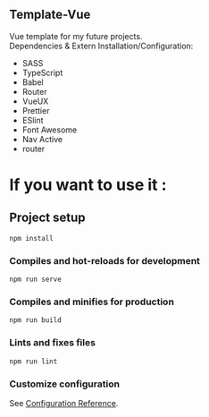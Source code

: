 ## Template-Vue

Vue template for my future projects.
<br>
Dependencies & Extern Installation/Configuration: 
- SASS
- TypeScript
- Babel
- Router
- VueUX
- Prettier
- ESlint
- Font Awesome
- Nav Active
- router

# If you want to use it : 

## Project setup
```
npm install
```

### Compiles and hot-reloads for development
```
npm run serve
```

### Compiles and minifies for production
```
npm run build
```

### Lints and fixes files
```
npm run lint
```

### Customize configuration
See [Configuration Reference](https://cli.vuejs.org/config/).
